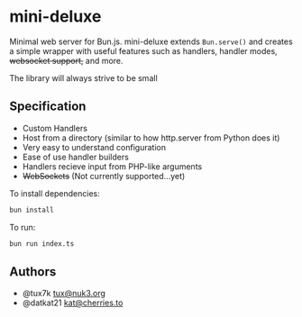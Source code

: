 # mini-deluxe

Minimal web server for Bun.js.
mini-deluxe extends `Bun.serve()` and creates a simple wrapper with useful features such as handlers, handler modes, ~~websocket support,~~ and more.

The library will always strive to be small

## Specification

- Custom Handlers
- Host from a directory (similar to how http.server from Python does it)
- Very easy to understand configuration
- Ease of use handler builders
- Handlers recieve input from PHP-like arguments
- ~~WebSockets~~ (Not currently supported...yet)

To install dependencies:

```bash
bun install
```

To run:

```bash
bun run index.ts
```

## Authors

- @tux7k <tux@nuk3.org>
- @datkat21 <kat@cherries.to>